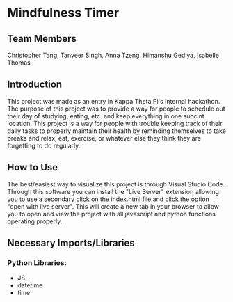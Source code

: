 # Mindfulness Timer

## Team Members
Christopher Tang, Tanveer Singh, Anna Tzeng, Himanshu Gediya, Isabelle Thomas

## Introduction
This project was made as an entry in Kappa Theta Pi's internal hackathon. The purpose of this project was to provide a way for people to schedule out their day of studying, eating, etc. and keep everything in one succint location. This project is a way for people with trouble keeping track of their daily tasks to properly maintain their health by reminding themselves to take breaks and relax, eat, exercise, or whatever else they think they are forgetting to do regularly.

## How to Use
The best/easiest way to visualize this project is through Visual Studio Code. Through this software you can install the "Live Server" extension allowing you to use a secondary click on the index.html file and click the option "open with live server". This will create a new tab in your browser to allow you to open and view the project with all javascript and python functions operating properly.

## Necessary Imports/Libraries
### Python Libraries:
- JS
- datetime
- time

